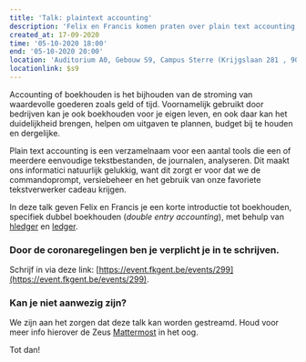 ```yaml
---
title: 'Talk: plaintext accounting'
description: 'Felix en Francis komen praten over plain text accounting'
created_at: 17-09-2020
time: '05-10-2020 18:00'
end: '05-10-2020 20:00'
location: 'Auditorium A0, Gebouw S9, Campus Sterre (Krijgslaan 281 , 9000 Gent)'
locationlink: $s9
---
```


Accounting of boekhouden is het bijhouden van de stroming van waardevolle goederen zoals geld of tijd. Voornamelijk gebruikt door bedrijven kan je ook boekhouden voor je eigen leven, en ook daar kan het duidelijkheid brengen, helpen om uitgaven te plannen, budget bij te houden en dergelijke.

Plain text accounting is een verzamelnaam voor een aantal tools die een of meerdere eenvoudige tekstbestanden, de journalen, analyseren. Dit maakt ons informatici natuurlijk gelukkig, want dit zorgt er voor dat we de commandoprompt, versiebeheer en het gebruik van onze favoriete tekstverwerker cadeau krijgen.

In deze talk geven Felix en Francis je een korte introductie tot boekhouden, specifiek dubbel boekhouden (*double entry accounting*), met behulp van [hledger](https://hledger.org/) en [ledger](https://ledger-cli.org/).

### Door de coronaregelingen ben je verplicht je in te schrijven.

Schrijf in via deze link: [https://event.fkgent.be/events/299](https://event.fkgent.be/events/299).

### Kan je niet aanwezig zijn?

We zijn aan het zorgen dat deze talk kan worden gestreamd. Houd voor meer info hierover de Zeus [Mattermost](https://chat.zeus.gent) in het oog.

Tot dan!
